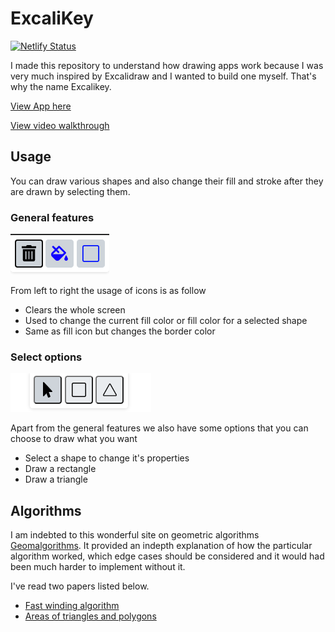 # ExcaliKey
[![Netlify Status](https://api.netlify.com/api/v1/badges/f5bf58ba-181e-4652-84b3-01ef390c8225/deploy-status)](https://app.netlify.com/sites/modest-jang-b2baeb/deploys)

I made this repository to understand how drawing apps work because I was very much inspired by Excalidraw and I wanted to build one myself. That's why the name Excalikey.

[View App here](https://modest-jang-b2baeb.netlify.app/)

[View video walkthrough](https://www.screencast.com/t/sGdQswFn)

## Usage

You can draw various shapes and also change their fill and stroke after they are drawn by selecting them.

### General features

![General Features](/src/assets/docs/features-1.png)

From left to right the usage of icons is as follow

- Clears the whole screen
- Used to change the current fill color or fill color for a selected shape
- Same as fill icon but changes the border color

### Select options

![Select options](/src/assets/docs/features-2.png)

Apart from the general features we also have some options that you can choose to draw what you want

- Select a shape to change it's properties
- Draw a rectangle
- Draw a triangle

## Algorithms

I am indebted to this wonderful site on geometric algorithms [Geomalgorithms](https://geomalgorithms.com/). It provided an indepth explanation of how the particular algorithm worked, which edge cases should be considered and it would had been much harder to implement without it.

I've read two papers listed below.

- [Fast winding algorithm](https://geomalgorithms.com/a03-_inclusion.html)
- [Areas of triangles and polygons](https://geomalgorithms.com/a01-_area.html)
